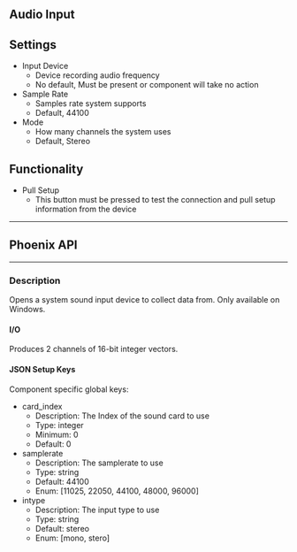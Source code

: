 ## Audio Input
## Settings

- Input Device
    - Device recording audio frequency
    - No default, Must be present or component will take no action
- Sample Rate
    - Samples rate system supports
    - Default, 44100
- Mode
    - How many channels the system uses
    - Default, Stereo

## Functionality

- Pull Setup
    - This button must be pressed to test the connection and pull setup information from the device
___
## Phoenix API
___
### Description

Opens a system sound input device to collect data from. Only available on Windows.

#### I/O

Produces 2 channels of 16-bit integer vectors.

#### JSON Setup Keys

Component specific global keys:
- card_index
    - Description: The Index of the sound card to use
    - Type: integer
    - Minimum: 0
    - Default: 0
- samplerate
    - Description: The samplerate to use
    - Type: string
    - Default: 44100
    - Enum: [11025, 22050, 44100, 48000, 96000]
- intype
    - Description: The input type to use
    - Type: string
    - Default: stereo
    - Enum: [mono, stero]
